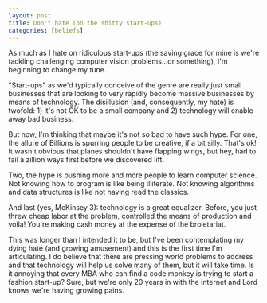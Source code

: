 ```yaml
---
layout: post
title: Don't hate (on the shitty start-ups)
categories: [beliefs]
---
```


As much as I hate on ridiculous start-ups (the saving grace for mine is we're tackling challenging computer vision problems...or something), I'm beginning to change my tune.

"Start-ups" as we'd typically conceive of the genre are really just small businesses that are looking to very rapidly become massive businesses by means of technology. The disillusion (and, consequently, my hate) is twofold: 1) it's not OK to be a small company and 2) technology will enable away bad business.

But now, I'm thinking that maybe it's not so bad to have such hype. For one, the allure of Billions is spurring people to be creative, if a bit silly. That's ok! It wasn't obvious that planes shouldn't have flapping wings, but hey, had to fail a zillion ways first before we discovered lift.

Two, the hype is pushing more and more people to learn computer science. Not knowing how to program is like being illiterate. Not knowing algorithms and data structures is like not having read the classics.

And last (yes, McKinsey 3): technology is a great equalizer. Before, you just threw cheap labor at the problem, controlled the means of production and voila! You're making cash money at the expense of the broletariat.

This was longer than I intended it to be, but I've been contemplating my dying hate (and growing amusement) and this is the first time I'm articulating. I do believe that there are pressing world problems to address and that technology will help us solve many of them, but it will take time. Is it annoying that every MBA who can find a code monkey is trying to start a fashion start-up? Sure, but we're only 20 years in with the internet and Lord knows we're having growing pains.